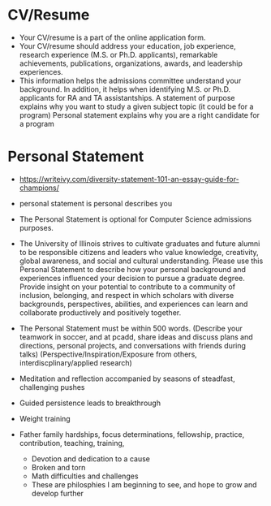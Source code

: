 # CV/Resume
* Your CV/resume is a part of the online application form.
* Your CV/resume should address your education, job experience, research experience (M.S. or Ph.D. applicants), remarkable achievements, publications, organizations, awards, and leadership experiences.
* This information helps the admissions committee understand your background. In addition, it helps when identifying M.S. or Ph.D. applicants for RA and TA assistantships.
A statement of purpose explains why you want to study a given subject topic (it could be for a program) 
Personal statement explains why you are a right candidate for a program


# Personal Statement
* https://writeivy.com/diversity-statement-101-an-essay-guide-for-champions/
* personal statement is personal describes you
* The Personal Statement is optional for Computer Science admissions purposes.
* The University of Illinois strives to cultivate graduates and future alumni to be responsible citizens and leaders who value knowledge, creativity, global awareness, and social and cultural understanding. Please use this Personal Statement to describe how your personal background and experiences influenced your decision to pursue a graduate degree.  Provide insight on your potential to contribute to a community of inclusion, belonging, and respect in which scholars with diverse backgrounds, perspectives, abilities, and experiences can learn and collaborate productively and positively together.
* The Personal Statement must be within 500 words. 
(Describe your teamwork in soccer, and at pcadd, share ideas and discuss plans and directions, personal projects, and conversations with friends during talks)
(Perspective/Inspiration/Exposure from others, interdiscplinary/applied research)


* Meditation and reflection accompanied by seasons of steadfast, challenging pushes
* Guided persistence leads to breakthrough
* Weight training
* Father family hardships, focus determinations, fellowship, practice, contribution, teaching, training,
  * Devotion and dedication to a cause
  * Broken and torn
  * Math difficulties and challenges
  * These are philosphies I am beginning to see, and hope to grow and develop further



